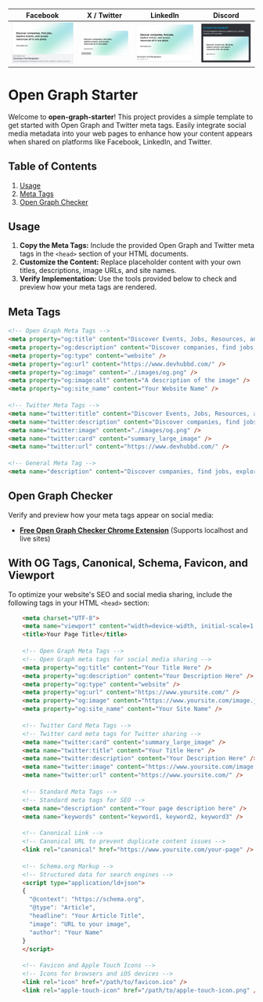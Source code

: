 | Facebook | X / Twitter | LinkedIn | Discord |
| -------- | ----------- | -------- | ------- |
| ![Thumbnail](https://github.com/muhammadhafijur/open-graph-starter/blob/main/images/facebook-thumbnail.png) | ![Thumbnail](https://github.com/muhammadhafijur/open-graph-starter/blob/main/images/twitter-thumbnail.png) | ![Thumbnail](https://github.com/muhammadhafijur/open-graph-starter/blob/main/images/linkedin-thumbnail.png) | ![Thumbnail](https://github.com/muhammadhafijur/open-graph-starter/blob/main/images/discord-thumbnail.png) |


# Open Graph Starter

Welcome to **open-graph-starter**! This project provides a simple template to get started with Open Graph and Twitter meta tags. Easily integrate social media metadata into your web pages to enhance how your content appears when shared on platforms like Facebook, LinkedIn, and Twitter.

## Table of Contents

1. [Usage](#usage)
2. [Meta Tags](#meta-tags)
3. [Open Graph Checker](#open-graph-checker)

## Usage


1. **Copy the Meta Tags:** Include the provided Open Graph and Twitter meta tags in the `<head>` section of your HTML documents.
2. **Customize the Content:** Replace placeholder content with your own titles, descriptions, image URLs, and site names.
3. **Verify Implementation:** Use the tools provided below to check and preview how your meta tags are rendered.

## Meta Tags


```html
<!-- Open Graph Meta Tags -->
<meta property="og:title" content="Discover Events, Jobs, Resources, and More | DevHubBD" />
<meta property="og:description" content="Discover companies, find jobs, explore events, and access resources all in one place on DevHubBD." />
<meta property="og:type" content="website" />
<meta property="og:url" content="https://www.devhubbd.com/" />
<meta property="og:image" content="./images/og.png" />
<meta property="og:image:alt" content="A description of the image" />
<meta property="og:site_name" content="Your Website Name" />

<!-- Twitter Meta Tags -->
<meta name="twitter:title" content="Discover Events, Jobs, Resources, and More | DevHubBD" />
<meta name="twitter:description" content="Discover companies, find jobs, explore events, and access resources all in one place on DevHubBD." />
<meta name="twitter:image" content="./images/og.png" />
<meta name="twitter:card" content="summary_large_image" />
<meta name="twitter:url" content="https://www.devhubbd.com/" />

<!-- General Meta Tag -->
<meta name="description" content="Discover companies, find jobs, explore events, and access resources all in one place on DevHubBD." />
```


## Open Graph Checker

Verify and preview how your meta tags appear on social media:

- **[Free Open Graph Checker Chrome Extension](https://chromewebstore.google.com/detail/social-share-preview/ggnikicjfklimmffbkhknndafpdlabib)** (Supports localhost and live sites)



## With OG Tags, Canonical, Schema, Favicon, and Viewport

To optimize your website's SEO and social media sharing, include the following tags in your HTML `<head>` section:

```html
    <meta charset="UTF-8">
    <meta name="viewport" content="width=device-width, initial-scale=1.0">
    <title>Your Page Title</title>

    <!-- Open Graph Meta Tags -->
    <!-- Open Graph meta tags for social media sharing -->
    <meta property="og:title" content="Your Title Here" />
    <meta property="og:description" content="Your Description Here" />
    <meta property="og:type" content="website" />
    <meta property="og:url" content="https://www.yoursite.com/" />
    <meta property="og:image" content="https://www.yoursite.com/image.jpg" />
    <meta property="og:site_name" content="Your Site Name" />

    <!-- Twitter Card Meta Tags -->
    <!-- Twitter card meta tags for Twitter sharing -->
    <meta name="twitter:card" content="summary_large_image" />
    <meta name="twitter:title" content="Your Title Here" />
    <meta name="twitter:description" content="Your Description Here" />
    <meta name="twitter:image" content="https://www.yoursite.com/image.jpg" />
    <meta name="twitter:url" content="https://www.yoursite.com/" />

    <!-- Standard Meta Tags -->
    <!-- Standard meta tags for SEO -->
    <meta name="description" content="Your page description here" />
    <meta name="keywords" content="keyword1, keyword2, keyword3" />

    <!-- Canonical Link -->
    <!-- Canonical URL to prevent duplicate content issues -->
    <link rel="canonical" href="https://www.yoursite.com/your-page" />

    <!-- Schema.org Markup -->
    <!-- Structured data for search engines -->
    <script type="application/ld+json">
    {
      "@context": "https://schema.org",
      "@type": "Article",
      "headline": "Your Article Title",
      "image": "URL to your image",
      "author": "Your Name"
    }
    </script>

    <!-- Favicon and Apple Touch Icons -->
    <!-- Icons for browsers and iOS devices -->
    <link rel="icon" href="/path/to/favicon.ico" />
    <link rel="apple-touch-icon" href="/path/to/apple-touch-icon.png" />
```